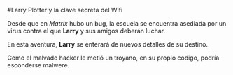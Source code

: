 #Larry Plotter y la clave secreta del Wifi

Desde que en *Matrix* hubo un bug, la escuela se encuentra asediada por un virus
contra el que **Larry** y sus amigos deberán luchar.

En esta aventura, **Larry** se enterará de nuevos detalles de su destino.

Como el malvado hacker le metió un troyano, en su propio codigo, 
podría esconderse malwere.
